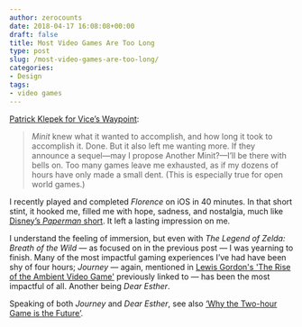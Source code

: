 ```yaml
---
author: zerocounts
date: 2018-04-17 16:08:08+00:00
draft: false
title: Most Video Games Are Too Long
type: post
slug: /most-video-games-are-too-long/
categories:
- Design
tags:
- video games
---
```


[Patrick Klepek for Vice’s Waypoint](https://waypoint.vice.com/en_us/article/a3ya54/most-video-games-are-too-long):

> _Minit_ knew what it wanted to accomplish, and how long it took to accomplish it. Done. But it also left me wanting more. If they announce a sequel—may I propose Another Minit?—I’ll be there with bells on. Too many games leave me exhausted, as if my dozens of hours have only made a small dent. (This is especially true for open world games.)

I recently played and completed _Florence_ on iOS in 40 minutes. In that short stint, it hooked me, filled me with hope, sadness, and nostalgia, much like [Disney’s _Paperman_ short](https://itunes.apple.com/us/movie/paperman/id601669104). It left a lasting impression on me.

I understand the feeling of immersion, but even with _The Legend of Zelda: Breath of the Wild_ — as focused on in the previous post — I was yearning to finish. Many of the most impactful gaming experiences I’ve had have been shy of four hours; _Journey_ — again, mentioned in [Lewis Gordon's 'The Rise of the Ambient Video Game'](https://theoutline.com/post/4181/ambient-video-game-legend-of-zelda) previously linked to — has been the most impactful of all. Another being _Dear Esther_.

Speaking of both _Journey_ and _Dear Esther_, see also [‘Why the Two-hour Game is the Future’](/2014/10/14/why-the-two-hour-game-is-the-future/).
